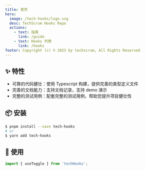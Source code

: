 ```yaml
---
title: 首页
hero:
  image: /tech-hooks/logo.svg
  desc: TechScrum Hooks Repo
  actions:
    - text: 指南
      link: /guide
    - text: Hooks 列表
      link: /hooks
footer: Copyright (c) © 2023 by techscrum, All Rights Reserved
---
```


## ✨ 特性

- 可靠的代码健壮：使用 Typescript 构建，提供完善的类型定义文件
- 完善的文档能力：支持文档记录，支持 demo 演示
- 完整的测试用例：配套完整的测试用例，帮助您提升项目健壮性

## 📦 安装

```bash
$ pnpm install --save tech-hooks
# or
$ yarn add tech-hooks
```

## 🔨 使用

```ts
import { useToggle } from 'techHooks';
```
